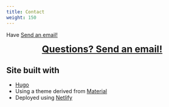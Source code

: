 ```yaml
---
title: Contact
weight: 150
---
```


Have  <a href="javascript:location='mailto:\u0042\u0072\u0075\u0063\u0065\u0054\u0045\u0063\u006b\u0065\u006c\u0040\u0067\u006d\u0061\u0069\u006c\u002e\u0063\u006f\u006d';void 0">Send an email!</a>

<div style="text-align:center;font-size:175%;font-weight:bold">
<a href="javascript:location='mailto:\u0042\u0072\u0075\u0063\u0065\u0054\u0045\u0063\u006b\u0065\u006c\u0040\u0067\u006d\u0061\u0069\u006c\u002e\u0063\u006f\u006d';void 0" target="_blank">Questions? Send an email!</a>
</div>

## Site built with

- <a href="https://www.gohugo.io" target="_blank">Hugo</a>
- Using a theme derived from <a href="http://github.com/digitalcraftsman/hugo-material-docs" target="_blank">Material</a>
- Deployed using <a href="https://www.netlify.com/">Netlify</a>
